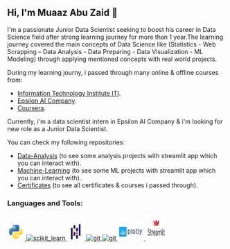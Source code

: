 ## Hi, I'm Muaaz Abu Zaid 👋

I'm a passionate Junior Data Scientist seeking to boost his career in Data Science field after strong learning journey
for more than 1 year.The learning journey covered the main concepts of Data Science like (Statistics - Web Scrapping 
– Data Analysis - Data Preparing - Data Visualization - ML Modeling) through applying mentioned concepts with 
real world projects.

During my learning journy, i passed through many online & offline courses from:
 * [Information Technology Institute ITI](https://www.iti.gov.eg/).
 * [Epsilon AI Company](https://www.epsiloneg.com/).
 * [Coursera](https://www.coursera.org/).

Currently, i'm a data scientist intern in Epsilon AI Company & i'm looking for new role as a Junior Data Scientist.

You can check my following repositories:

 * [Data-Analysis](https://github.com/MuaazAbuZaid/Data-Analysis.git) (to see some analysis projects with streamlit app which you can interact with).
 * [Machine-Learning](https://github.com/MuaazAbuZaid/Machine-Learning.git) (to see some ML projects with streamlit app which you can interact with).
 * [Certificates](https://github.com/MuaazAbuZaid/Certificates.git) (to see all certificates & courses i passed through).
 
 <h3 align="left">Languages and Tools:</h3>
 <a href="https://www.python.org" target="_blank" rel="noreferrer"> <img src="https://raw.githubusercontent.com/devicons/devicon/master/icons/python/python-original.svg" alt="python" width="40" height="40"/> </a> <a href="https://scikit-learn.org/" target="_blank" rel="noreferrer"> <img src="https://upload.wikimedia.org/wikipedia/commons/0/05/Scikit_learn_logo_small.svg" alt="scikit_learn" width="40" height="40"/> </a> <a href="https://pandas.pydata.org/" target="_blank" rel="noreferrer"> <img src="https://raw.githubusercontent.com/devicons/devicon/2ae2a900d2f041da66e950e4d48052658d850630/icons/pandas/pandas-original.svg" alt="pandas" width="40" height="40"/> </a> <a href="https://git-scm.com/" target="_blank" rel="noreferrer"> <img src="https://www.vectorlogo.zone/logos/git-scm/git-scm-icon.svg" alt="git" width="40" height="40"/> </a> <a href="https://www.mysql.com/" target="_blank" rel="noreferrer"> <img src="https://www.vectorlogo.zone/logos/mysql/mysql-official.svg" alt="git" width="50" height="40"/> </a> <a href="https://plotly.com/" target="_blank" rel="noreferrer"> <img src="-gUwj2__plotly.svg" alt="git" width="60" height="40"/> </a> <a href="https://streamlit.io/" target="_blank" rel="noreferrer"> <img src="streamlit-logo-primary-colormark-darktext.png" alt="git" width="50" height="60"/> </a> 
